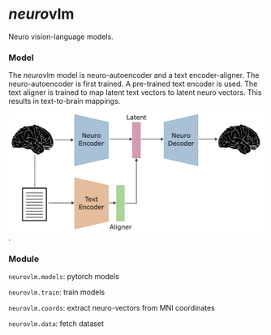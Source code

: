 # <em>neuro</em>vlm

Neuro vision-language models.

### Model

The <em>neuro</em>vlm model is neuro-autoencoder and a text encoder-aligner. The neuro-autoencoder is first
trained. A pre-trained text encoder is used. The text aligner is trained to map latent text vectors to latent
neuro vectors. This results in text-to-brain mappings.

![model](https://github.com/neurovlm/neurovlm_data/blob/c98329702fae18cfda711554c2427729a7cad496/docs/model.png).

### Module

`neurovlm.models`: pytorch models

`neurovlm.train`: train models

`neurovlm.coords`: extract neuro-vectors from MNI coordinates

`neurovlm.data`: fetch dataset
  


